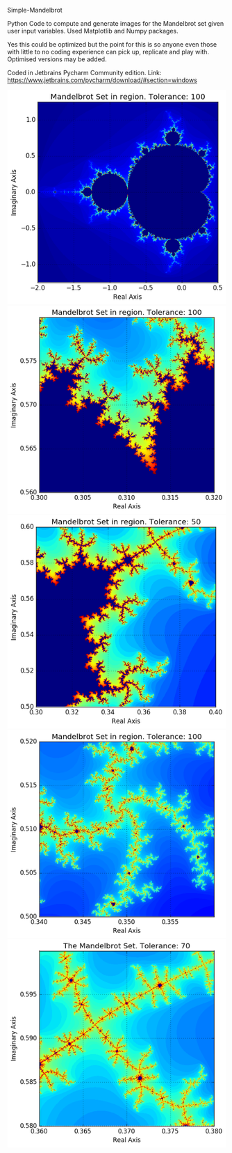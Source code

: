 Simple-Mandelbrot

Python Code to compute and generate images for the Mandelbrot set given user input variables. Used Matplotlib and Numpy packages.

Yes this could be optimized but the point for this is so anyone even those with little to no coding experience can pick up, replicate and play with.  Optimised versions may be added.

Coded in Jetbrains Pycharm Community edition. Link: https://www.jetbrains.com/pycharm/download/#section=windows

![alt tag](https://raw.githubusercontent.com/crowgers/Simple-Mandelbrot/master/Images/MandelBrot1.png)
![alt tag](https://raw.githubusercontent.com/crowgers/Simple-Mandelbrot/master/Images/MandelBrot3.png)
![alt tag](https://raw.githubusercontent.com/crowgers/Simple-Mandelbrot/master/Images/MandelBrot.png)
![alt tag](https://raw.githubusercontent.com/crowgers/Simple-Mandelbrot/master/Images/MandelBrot2.png)
![alt tag](https://raw.githubusercontent.com/crowgers/Simple-Mandelbrot/master/Images/MandelBrot4.png)


